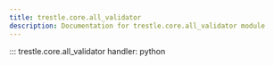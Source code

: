 ```yaml
---
title: trestle.core.all_validator
description: Documentation for trestle.core.all_validator module
---
```


::: trestle.core.all_validator
handler: python
